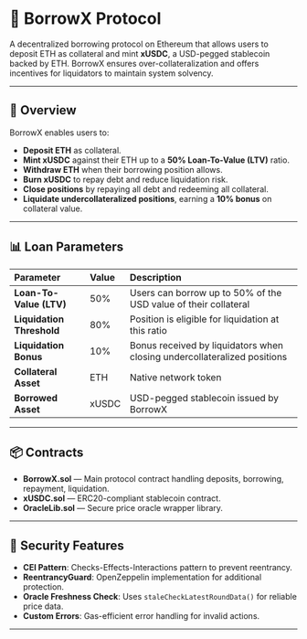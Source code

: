 # 📜 BorrowX Protocol

A decentralized borrowing protocol on Ethereum that allows users to deposit ETH as collateral and mint **xUSDC**, a USD-pegged stablecoin backed by ETH. BorrowX ensures over-collateralization and offers incentives for liquidators to maintain system solvency.

---

## 📖 Overview

BorrowX enables users to:

- **Deposit ETH** as collateral.
- **Mint xUSDC** against their ETH up to a **50% Loan-To-Value (LTV)** ratio.
- **Withdraw ETH** when their borrowing position allows.
- **Burn xUSDC** to repay debt and reduce liquidation risk.
- **Close positions** by repaying all debt and redeeming all collateral.
- **Liquidate undercollateralized positions**, earning a **10% bonus** on collateral value.

---

## 📊 Loan Parameters

| Parameter                 | Value | Description                                                              |
| :------------------------ | :---- | :----------------------------------------------------------------------- |
| **Loan-To-Value (LTV)**   | 50%   | Users can borrow up to 50% of the USD value of their collateral          |
| **Liquidation Threshold** | 80%   | Position is eligible for liquidation at this ratio                       |
| **Liquidation Bonus**     | 10%   | Bonus received by liquidators when closing undercollateralized positions |
| **Collateral Asset**      | ETH   | Native network token                                                     |
| **Borrowed Asset**        | xUSDC | USD-pegged stablecoin issued by BorrowX                                  |

---

## 📦 Contracts

- **BorrowX.sol** — Main protocol contract handling deposits, borrowing, repayment, liquidation.
- **xUSDC.sol** — ERC20-compliant stablecoin contract.
- **OracleLib.sol** — Secure price oracle wrapper library.

---

## 🔐 Security Features

- **CEI Pattern**: Checks-Effects-Interactions pattern to prevent reentrancy.
- **ReentrancyGuard**: OpenZeppelin implementation for additional protection.
- **Oracle Freshness Check**: Uses `staleCheckLatestRoundData()` for reliable price data.
- **Custom Errors**: Gas-efficient error handling for invalid actions.

---
